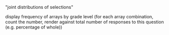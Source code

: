 "joint distributions of selections"

display frequency of arrays by grade level (for each array combination, count the number, render against total number of responses to this question (e.g. percentage of whole))



